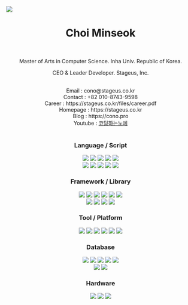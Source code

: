 

<img src="https://capsule-render.vercel.app/api?type=transparent&fontColor=4088eb&text=STAGEUS&height=150&fontSize=80&desc=This%20is%20Our%20Stage&descAlignY=80&descAlign=50" />

<div align="center">
    <h1>Choi Minseok</h1><br>
    <p>Master of Arts in Computer Science. Inha Univ. Republic of Korea.</p>
    <p>CEO & Leader Developer. Stageus, Inc.</p>
</div><br>

<div align="center">
    Email : cono@stageus.co.kr<br>
    Contact : +82 010-8743-9598<br>
    Career : https://stageus.co.kr/files/career.pdf<br>
    Homepage : https://stageus.co.kr<br>
    Blog : https://cono.pro<br>
    Youtube : <a href="https://www.youtube.com/channel/UCktIF_yDLyBQEx5_MZuscfg">코딩하는노예</a>
</div><br>

<div align="center">
    <h3>Language / Script</h3>
    <img src="https://img.shields.io/badge/HTML-E34F26?style=for-the-badge&logo=HTML5&logoColor=white"/>
    <img src="https://img.shields.io/badge/CSS-1572B6?style=for-the-badge&logo=CSS3&logoColor=white"/>
    <img src="https://img.shields.io/badge/Javascript-F7DF1E?style=for-the-badge&logo=Javascript&logoColor=white"/>
    <img src="https://img.shields.io/badge/Typescript-3178C6?style=for-the-badge&logo=Typescript&logoColor=white"/>  
    <img src="https://img.shields.io/badge/Python-3776AB?style=for-the-badge&logo=Python&logoColor=white"/>
    <br>
    <img src="https://img.shields.io/badge/Java-007396?style=for-the-badge&logo=Java&logoColor=white"/>
    <img src="https://img.shields.io/badge/Kotlin-7F52FF?style=for-the-badge&logo=Kotlin&logoColor=white"/>
    <img src="https://img.shields.io/badge/C-A8B9CC?style=for-the-badge&logo=C&logoColor=white"/>
    <img src="https://img.shields.io/badge/C++-00599C?style=for-the-badge&logo=C++&logoColor=white"/>
    <img src="https://img.shields.io/badge/C Sharp-239120?style=for-the-badge&logo=C Sharp&logoColor=white"/>
</div>

<div align="center">
    <h3>Framework / Library</h3>
    <img src="https://img.shields.io/badge/Qt-41CD52?style=for-the-badge&logo=Qt&logoColor=white"/>
    <img src="https://img.shields.io/badge/Express-000000?style=for-the-badge&logo=Express&logoColor=white"/>
    <img src="https://img.shields.io/badge/React-61DAFB?style=for-the-badge&logo=React&logoColor=white"/>
    <img src="https://img.shields.io/badge/Redux-764ABC?style=for-the-badge&logo=Redux&logoColor=white"/>
    <img src="https://img.shields.io/badge/Sass-CC6699?style=for-the-badge&logo=Sass&logoColor=white"/>
    <img src="https://img.shields.io/badge/Styled Components-DB7093?style=for-the-badge&logo=styled-components&logoColor=white"/>
    <br>
    <img src="https://img.shields.io/badge/Webpack-8DD6F9?style=for-the-badge&logo=Webpack&logoColor=white"/>
    <img src="https://img.shields.io/badge/JWT-000000?style=for-the-badge&logo=JSON Web Tokens&logoColor=white"/>
    <img src="https://img.shields.io/badge/Gatsby-663399?style=for-the-badge&logo=Gatsby&logoColor=white"/>
    <img src="https://img.shields.io/badge/Svelte-FF3E00?style=for-the-badge&logo=Svelte&logoColor=white"/>  
</div>

<div align="center">
    <h3>Tool / Platform</h3>
    <img src="https://img.shields.io/badge/Linux-FCC624?style=for-the-badge&logo=Linux&logoColor=white"/>
    <img src="https://img.shields.io/badge/Shell-FFD500?style=for-the-badge&logo=Shell&logoColor=white"/>
    <img src="https://img.shields.io/badge/AWS-232F3E?style=for-the-badge&logo=Amazon AWS&logoColor=white"/>
    <img src="https://img.shields.io/badge/Node.js-339933?style=for-the-badge&logo=Node.js&logoColor=white"/>
    <img src="https://img.shields.io/badge/Docker-2496ED?style=for-the-badge&logo=Docker&logoColor=white"/>
    <img src="https://img.shields.io/badge/Android-3DDC84?style=for-the-badge&logo=Android&logoColor=white"/>  
</div>

<div align="center">
    <h3 >Database</h3>
    <img src="https://img.shields.io/badge/MySQL-4479A1?style=for-the-badge&logo=MySQL&logoColor=white"/>
    <img src="https://img.shields.io/badge/MariaDB-003545?style=for-the-badge&logo=MariaDB&logoColor=white"/>
    <img src="https://img.shields.io/badge/PostgreSQL-4169E1?style=for-the-badge&logo=PostgreSQL&logoColor=white"/>
    <img src="https://img.shields.io/badge/Redis-DC382D?style=for-the-badge&logo=Redis&logoColor=white"/>
    <img src="https://img.shields.io/badge/MongoDB-47A248?style=for-the-badge&logo=MongoDB&logoColor=white"/>
    <br>
    <img src="https://img.shields.io/badge/Elasticsearch-005571?style=for-the-badge&logo=Elasticsearch&logoColor=white"/>
    <img src="https://img.shields.io/badge/SQLite-003B57?style=for-the-badge&logo=SQLite&logoColor=white"/>  
</div>

<div align="center">
    <h3 >Hardware</h3>
    <img src="https://img.shields.io/badge/PLC-517A9E?style=for-the-badge&logo=appveyor&logoColor=white"/>
    <img src="https://img.shields.io/badge/Arduino Uno / Blue / Mini-00979D?style=for-the-badge&logo=Arduino&logoColor=white"/>
    <img src="https://img.shields.io/badge/Raspberry / Raspbian-A22846?style=for-the-badge&logo=Raspberry Pi&logoColor=white"/>
</div>
<br>
